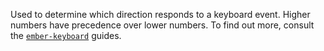 Used to determine which direction responds to a keyboard event. Higher numbers have precedence over lower numbers. To find out more, consult the [`ember-keyboard`](http://null-null-null.github.io/ember-keyboard/#/priority) guides.
